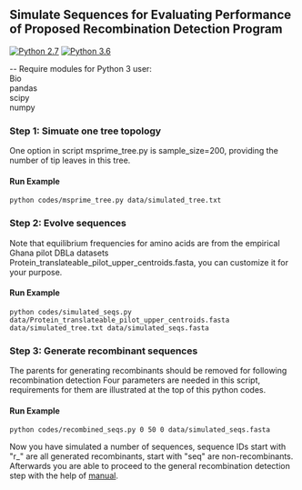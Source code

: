 Simulate Sequences for Evaluating Performance of Proposed Recombination Detection Program
-----------------------
[![Python 2.7](https://img.shields.io/badge/python-2.7-blue.svg)](https://www.python.org/download/releases/2.7/)
[![Python 3.6](https://img.shields.io/pypi/pyversions/Django)](https://www.python.org/downloads/release/python-360/)

-- Require modules for Python 3 user:  
Bio  
pandas  
scipy  
numpy 

### Step 1: Simuate one tree topology
One option in script msprime_tree.py is sample_size=200, providing the number of tip leaves in this tree.

#### Run Example 

```
python codes/msprime_tree.py data/simulated_tree.txt
```



### Step 2: Evolve sequences

Note that equilibrium frequencies for amino acids are from the empirical Ghana pilot DBLa datasets Protein_translateable_pilot_upper_centroids.fasta, you can customize it for your purpose.

#### Run Example 

```
python codes/simulated_seqs.py data/Protein_translateable_pilot_upper_centroids.fasta data/simulated_tree.txt data/simulated_seqs.fasta
```


### Step 3: Generate recombinant sequences
The parents for generating recombinants should be removed for following recombination detection
Four parameters are needed in this script, requirements for them are illustrated at the top of this python codes.
#### Run Example 

```
python codes/recombined_seqs.py 0 50 0 data/simulated_seqs.fasta
```

Now you have simulated a number of sequences, sequence IDs start with "r_" are all generated recombinants, start with "seq" are non-recombinants. Afterwards you are able to proceed to the general recombination detection step with the help of [manual](https://github.com/qianfeng2/detREC_program).
